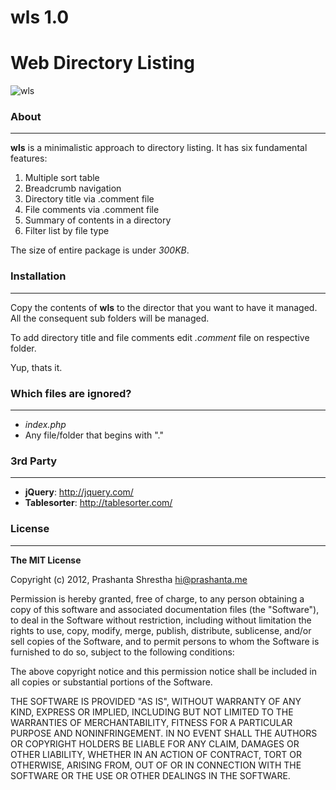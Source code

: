 # wls 1.0
# Web Directory Listing

![wls](https://raw.github.com/prashanta/wls/master/test/screen-1.png)

### About
---
__wls__ is a minimalistic approach to directory listing. It has six fundamental features:

1. Multiple sort table
2. Breadcrumb navigation
3. Directory title via .comment file
4. File comments via .comment file
5. Summary of contents in a directory
6. Filter list by file type

The size of entire package is under _300KB_.

### Installation
---
Copy the contents of <b>wls</b> to the director that you want to have it managed. All the consequent sub folders will be managed. 

To add directory title and file comments edit _.comment_ file on respective folder.

Yup, thats it.
	  
### Which files are ignored?
---
- _index.php_
- Any file/folder that begins with "."

### 3rd Party
---
- __jQuery__: http://jquery.com/
- __Tablesorter__: http://tablesorter.com/


### License
---

__The MIT License__

Copyright (c) 2012, Prashanta Shrestha <hi@prashanta.me>

Permission is hereby granted, free of charge, to any person obtaining a copy of this software and associated documentation files (the "Software"), to deal in the Software without restriction, including without limitation the rights to use, copy, modify, merge, publish, distribute, sublicense, and/or sell copies of the Software, and to permit persons to whom the Software is furnished to do so, subject to the following conditions:

The above copyright notice and this permission notice shall be included in all copies or substantial portions of the Software.

THE SOFTWARE IS PROVIDED "AS IS", WITHOUT WARRANTY OF ANY KIND, EXPRESS OR IMPLIED, INCLUDING BUT NOT LIMITED TO THE WARRANTIES OF MERCHANTABILITY, FITNESS FOR A PARTICULAR PURPOSE AND NONINFRINGEMENT. IN NO EVENT SHALL THE AUTHORS OR COPYRIGHT HOLDERS BE LIABLE FOR ANY CLAIM, DAMAGES OR OTHER LIABILITY, WHETHER IN AN ACTION OF CONTRACT, TORT OR OTHERWISE, ARISING FROM, OUT OF OR IN CONNECTION WITH THE SOFTWARE OR THE USE OR OTHER DEALINGS IN THE SOFTWARE.

